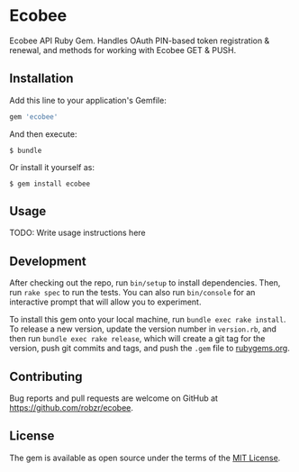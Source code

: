 # Ecobee

Ecobee API Ruby Gem.  Handles OAuth PIN-based token registration & renewal, and methods for working with Ecobee GET & PUSH.

## Installation

Add this line to your application's Gemfile:

```ruby
gem 'ecobee'
```

And then execute:

    $ bundle

Or install it yourself as:

    $ gem install ecobee

## Usage

TODO: Write usage instructions here

## Development

After checking out the repo, run `bin/setup` to install dependencies. Then, run `rake spec` to run the tests. You can also run `bin/console` for an interactive prompt that will allow you to experiment.

To install this gem onto your local machine, run `bundle exec rake install`. To release a new version, update the version number in `version.rb`, and then run `bundle exec rake release`, which will create a git tag for the version, push git commits and tags, and push the `.gem` file to [rubygems.org](https://rubygems.org).

## Contributing

Bug reports and pull requests are welcome on GitHub at https://github.com/robzr/ecobee.

## License

The gem is available as open source under the terms of the [MIT License](http://opensource.org/licenses/MIT).

